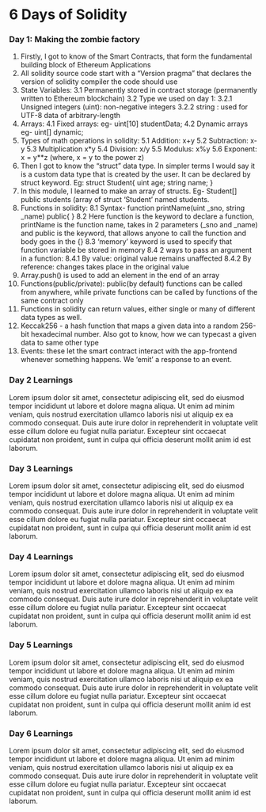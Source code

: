 # 6 Days of Solidity

### Day 1: Making the zombie factory

1. Firstly, I got to know of the Smart Contracts, that form the fundamental building block of Ethereum Applications
2. All solidity source code start with a “Version pragma” that declares the version of solidity compiler the code   should use
3. State Variables:
    3.1 Permanently stored in contract storage (permanently written to Ethereum blockchain)
    3.2 Type we used on day 1:
        3.2.1 Unsigned integers (uint): non-negative integers
        3.2.2 string : used for UTF-8 data of arbitrary-length
4. Arrays: 
    4.1 Fixed arrays: eg- uint[10] studentData;
    4.2 Dynamic arrays eg- uint[] dynamic;
5. Types of math operations in solidity:
    5.1 Addition: x+y
    5.2 Subtraction: x-y
    5.3 Multiplication x*y
    5.4 Division: x/y
    5.5 Modulus: x%y
    5.6 Exponent: x = y**z (where, x = y to the power z)
6. Then I got to know the “struct” data type. In simpler terms I would say it is a custom data type that is created by the user. It can be declared by struct keyword. Eg:  struct Student{ uint age; string name; }
7. In this module, I learned to make an array of structs. Eg- Student[] public students (array of struct ‘Student’ named students.
8. Functions in solidity: 
    8.1 Syntax-  function printName(uint _sno, string _name) public{ }
    8.2 Here function is the keyword to declare a function, printName is the function name, takes in 2 parameters (_sno and _name) and public is the keyword, that allows anyone to call the function and body goes in the {}
    8.3 ‘memory’ keyword is used to specify that function variable be stored in memory
    8.4 2 ways to pass an argument in a function:
        8.4.1 By value: original value remains unaffected
        8.4.2 By reference: changes takes place in the original value
9. Array.push() is used to add an element in the end of an array
10. Functions(public/private): public(by default) functions can be called from anywhere, while private functions can be called by functions of the same contract only
11. Functions in solidity can return values, either single or many of different data types as well.
12. Keccak256 - a hash function that maps a given data into a random 256-bit hexadecimal number. Also got to know, how we can typecast a given data to same other type
13. Events: these let the smart contract interact with the app-frontend whenever something happens. We ‘emit’ a response to an event.


### Day 2 Learnings

Lorem ipsum dolor sit amet, consectetur adipiscing elit, sed do eiusmod tempor incididunt ut labore et dolore magna aliqua. Ut enim ad minim veniam, quis nostrud exercitation ullamco laboris nisi ut aliquip ex ea commodo consequat. Duis aute irure dolor in reprehenderit in voluptate velit esse cillum dolore eu fugiat nulla pariatur. Excepteur sint occaecat cupidatat non proident, sunt in culpa qui officia deserunt mollit anim id est laborum.

### Day 3 Learnings

Lorem ipsum dolor sit amet, consectetur adipiscing elit, sed do eiusmod tempor incididunt ut labore et dolore magna aliqua. Ut enim ad minim veniam, quis nostrud exercitation ullamco laboris nisi ut aliquip ex ea commodo consequat. Duis aute irure dolor in reprehenderit in voluptate velit esse cillum dolore eu fugiat nulla pariatur. Excepteur sint occaecat cupidatat non proident, sunt in culpa qui officia deserunt mollit anim id est laborum.

### Day 4 Learnings

Lorem ipsum dolor sit amet, consectetur adipiscing elit, sed do eiusmod tempor incididunt ut labore et dolore magna aliqua. Ut enim ad minim veniam, quis nostrud exercitation ullamco laboris nisi ut aliquip ex ea commodo consequat. Duis aute irure dolor in reprehenderit in voluptate velit esse cillum dolore eu fugiat nulla pariatur. Excepteur sint occaecat cupidatat non proident, sunt in culpa qui officia deserunt mollit anim id est laborum.

### Day 5 Learnings

Lorem ipsum dolor sit amet, consectetur adipiscing elit, sed do eiusmod tempor incididunt ut labore et dolore magna aliqua. Ut enim ad minim veniam, quis nostrud exercitation ullamco laboris nisi ut aliquip ex ea commodo consequat. Duis aute irure dolor in reprehenderit in voluptate velit esse cillum dolore eu fugiat nulla pariatur. Excepteur sint occaecat cupidatat non proident, sunt in culpa qui officia deserunt mollit anim id est laborum.

### Day 6 Learnings

Lorem ipsum dolor sit amet, consectetur adipiscing elit, sed do eiusmod tempor incididunt ut labore et dolore magna aliqua. Ut enim ad minim veniam, quis nostrud exercitation ullamco laboris nisi ut aliquip ex ea commodo consequat. Duis aute irure dolor in reprehenderit in voluptate velit esse cillum dolore eu fugiat nulla pariatur. Excepteur sint occaecat cupidatat non proident, sunt in culpa qui officia deserunt mollit anim id est laborum.
